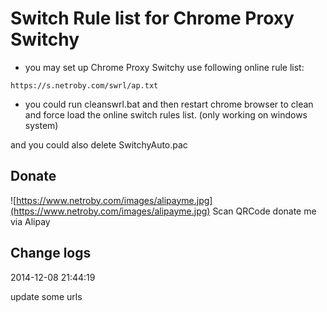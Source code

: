 # Switch Rule list for Chrome Proxy Switchy


* you may set up Chrome Proxy Switchy use following online rule list:

```
https://s.netroby.com/swrl/ap.txt
```

* you could run cleanswrl.bat and then restart chrome browser to clean and force load the online switch rules list. (only working on windows system)

and you could also delete SwitchyAuto.pac

## Donate 


![https://www.netroby.com/images/alipayme.jpg](https://www.netroby.com/images/alipayme.jpg)
Scan QRCode donate me via Alipay

## Change logs

2014-12-08 21:44:19


update some urls
